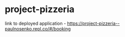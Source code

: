 # project-pizzeria
link to deployed application - https://project-pizzeria--paulnosenko.repl.co/#/booking
